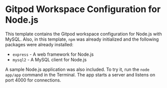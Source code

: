 # Gitpod Workspace Configuration for Node.js

This template contains the Gitpod workspace configuration for Node.js with MySQL. Also, in this template, `npm` was already initialized and the following packages were already installed:
  - `express` - A web framework for Node.js
  - `mysql2` - A MySQL client for Node.js

A sample Node.js application was also included. To try it, run the `node app/app` command in the Terminal. The app starts a server and listens on port 4000 for connections.

